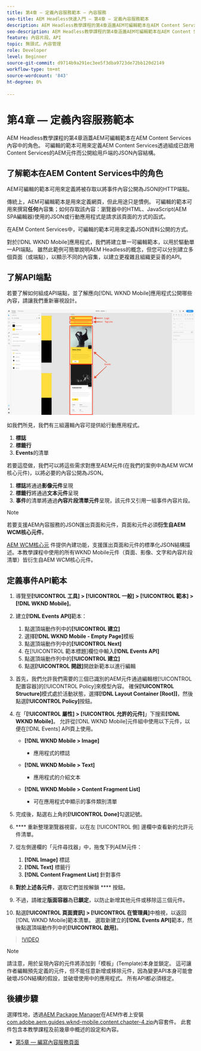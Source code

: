 ```yaml
---
title: 第4章 — 定義內容服務範本 — 內容服務
seo-title: AEM Headless快速入門 — 第4章 — 定義內容服務範本
description: AEM Headless教學課程的第4章涵蓋AEM可編輯範本在AEM Content Services內容中的角色。 可編輯的範本可用來定義JSON內容結構AEM Content Services最終將公開。
seo-description: AEM Headless教學課程的第4章涵蓋AEM可編輯範本在AEM Content Services內容中的角色。 可編輯的範本可用來定義JSON內容結構AEM Content Services最終將公開。
feature: 內容片段、API
topic: 無頭式、內容管理
role: Developer
level: Beginner
source-git-commit: d9714b9a291ec3ee5f3dba9723de72bb120d2149
workflow-type: tm+mt
source-wordcount: '843'
ht-degree: 0%

---
```



# 第4章 — 定義內容服務範本

AEM Headless教學課程的第4章涵蓋AEM可編輯範本在AEM Content Services內容中的角色。 可編輯的範本可用來定義AEM Content Services透過組成已啟用Content Services的AEM元件而公開給用戶端的JSON內容結構。

## 了解範本在AEM Content Services中的角色

AEM可編輯的範本可用來定義將被存取以將事件內容公開為JSON的HTTP端點。

傳統上，AEM可編輯範本是用來定義網頁，但此用途只是慣例。 可編輯的範本可用來撰寫&#x200B;**任何**&#x200B;內容集；如何存取該內容：瀏覽器中的HTML、JavaScript(AEM SPA編輯器)使用的JSON或行動應用程式是請求該頁面的方式的函式。

在AEM Content Services中，可編輯的範本可用來定義JSON資料公開的方式。

對於[!DNL WKND Mobile]應用程式，我們將建立單一可編輯範本，以用於驅動單一API端點。 雖然此範例可簡單說明AEM Headless的概念，但您可以分別建立多個頁面（或端點），以顯示不同的內容集，以建立更複雜且組織更妥善的API。

## 了解API端點

若要了解如何組成API端點，並了解應向[!DNL WKND Mobile]應用程式公開哪些內容，請讓我們重新審視設計。

![事件API頁面分解](./assets/chapter-4/design-to-component-mapping.png)

如我們所見，我們有三組邏輯內容可提供給行動應用程式。

1. **標誌**
2. **標籤行**
3. **Events**&#x200B;的清單

若要這麼做，我們可以將這些需求對應至AEM元件(在我們的案例中為AEM WCM核心元件)，以將必要的內容公開為JSON。

1. **標誌**&#x200B;將通過&#x200B;**影像元件**&#x200B;呈現
2. **標籤行**&#x200B;將通過&#x200B;**文本元件**&#x200B;呈現
3. **事件**&#x200B;的清單將通過&#x200B;**內容片段清單元件**&#x200B;呈現，該元件又引用一組事件內容片段。

>[!NOTE]
>
>若要支援AEM內容服務的JSON匯出頁面和元件，頁面和元件必須&#x200B;**衍生自AEM WCM核心元件**。
>
>[AEM WCM核心元](https://github.com/Adobe-Marketing-Cloud/aem-core-wcm-components) 件提供內建功能，支援匯出頁面和元件的標準化JSON結構描述。本教學課程中使用的所有WKND Mobile元件（頁面、影像、文字和內容片段清單）皆衍生自AEM WCM核心元件。

## 定義事件API範本

1. 導覽至&#x200B;**[!UICONTROL 工具] > [!UICONTROL 一般] > [!UICONTROL 範本] >[!DNL WKND Mobile]**。

1. 建立&#x200B;**[!DNL Events API]**&#x200B;範本：

   1. 點選頂端動作列中的&#x200B;**[!UICONTROL 建立]**
   1. 選擇&#x200B;**[!DNL WKND Mobile - Empty Page]**&#x200B;模板
   1. 點選頂端動作列中的&#x200B;**[!UICONTROL Next]**
   1. 在[!UICONTROL 範本標題]欄位中輸入&#x200B;**[!DNL Events API]**
   1. 點選頂端動作列中的&#x200B;**[!UICONTROL 建立]**
   1. 點選&#x200B;**[!UICONTROL 開啟]**&#x200B;開啟新範本以進行編輯

1. 首先，我們允許我們需要的三個已識別的AEM元件通過編輯根[!UICONTROL 配置容器]的[!UICONTROL Policy]來模型內容。 確保&#x200B;**[!UICONTROL Structure]**&#x200B;模式處於活動狀態，選擇&#x200B;**[!DNL Layout Container \[Root\]]**，然後點選&#x200B;**[!UICONTROL Policy]**&#x200B;按鈕。
1. 在「**[!UICONTROL 屬性] > [!UICONTROL 允許的元件]**」下搜索&#x200B;**[!DNL WKND Mobile]**。 允許從[!DNL WKND Mobile]元件組中使用以下元件，以便在[!DNL Events] API頁上使用。

   * **[!DNL WKND Mobile > Image]**

      * 應用程式的標誌
   * **[!DNL WKND Mobile > Text]**

      * 應用程式的介紹文本
   * **[!DNL WKND Mobile > Content Fragment List]**

      * 可在應用程式中顯示的事件類別清單



1. 完成後，點選右上角的&#x200B;**[!UICONTROL Done]**&#x200B;勾選記號。
1. **** 重新整理瀏覽器視窗，以在左 [!UICONTROL 側] 邊欄中查看新的允許元件清單。
1. 從左側邊欄的「元件尋找器」中，拖曳下列AEM元件：
   1. **[!DNL Image]** 標誌
   2. **[!DNL Text]** 標籤行
   3. **[!DNL Content Fragment List]** 針對事件
1. **對於上述各元件**，選取它們並按解鎖 **** 按鈕。
1. 不過，請確定&#x200B;**版面容器**&#x200B;為&#x200B;**已鎖定**，以防止新增其他元件或移除這三個元件。
1. 點選&#x200B;**[!UICONTROL 頁面資訊] > [!UICONTROL 在管理員]**&#x200B;中檢視，以返回[!DNL WKND Mobile]範本清單。 選取新建立的&#x200B;**[!DNL Events API]**&#x200B;範本，然後點選頂端動作列中的&#x200B;**[!UICONTROL 啟用]**。

>[!VIDEO](https://video.tv.adobe.com/v/28342/?quality=12&learn=on)

>[!NOTE]
>
> 請注意，用於呈現內容的元件將添加到「模板」(Template)本身並鎖定。 這可讓作者編輯預先定義的元件，但不能任意新增或移除元件，因為變更API本身可能會破壞JSON結構的假設，並破壞使用中的應用程式。 所有API都必須穩定。

## 後續步驟

選擇性地，透過[AEM Package Manager](http://localhost:4502/crx/packmgr/index.jsp)在AEM作者上安裝[com.adobe.aem.guides.wknd-mobile.content.chapter-4.zip](https://github.com/adobe/aem-guides-wknd-mobile/releases/latest)內容套件。 此套件包含本教學課程及前幾章中概述的設定和內容。

* [第5章 — 編寫內容服務頁面](./chapter-5.md)
